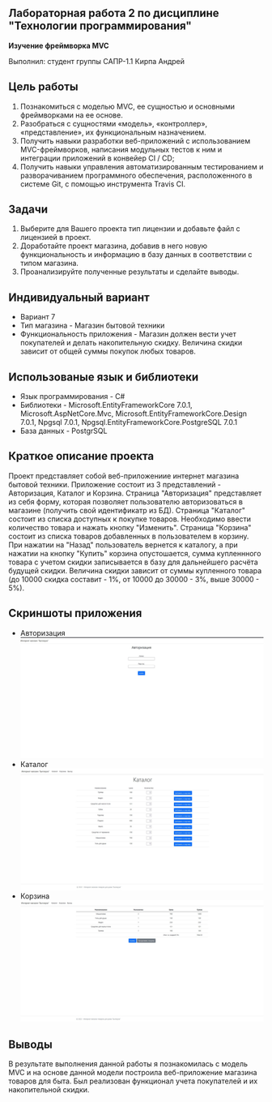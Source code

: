## Лабораторная работа 2 по дисциплине "Технологии программирования"

**Изучение фреймворка MVC**

Выполнил: студент группы САПР-1.1 Кирпа Андрей

## Цель работы ##
1. Познакомиться c моделью MVC, ее сущностью и основными фреймворками на ее основе.
2. Разобраться с сущностями «модель», «контроллер», «представление», их функциональным назначением.
3. Получить навыки разработки веб-приложений с использованием MVC-фреймворков, написания модульных тестов к ним и интеграции приложений в конвейер CI / CD;
4. Получить навыки управления автоматизированным тестированием и разворачиванием программного обеспечения, расположенного в системе Git, с помощью инструмента Travis CI.

## Задачи ##
1. Выберите для Вашего проекта тип лицензии и добавьте файл с лицензией в проект.
2. Доработайте проект магазина, добавив в него новую функциональность и информацию в базу данных в соответствии с типом магазина. 
3. Проанализируйте полученные результаты и сделайте выводы.

## Индивидуальный вариант ##

* Вариант 7
* Тип магазина - Магазин бытовой техники
* Функциональность приложения - Магазин должен вести учет покупателей и делать накопительную скидку. Величина скидки зависит от общей суммы покупок любых товаров.

## Использованые язык и библиотеки ##
* Язык программирования - С#
* Библиотеки - Microsoft.EntityFrameworkCore 7.0.1, Microsoft.AspNetCore.Mvc, Microsoft.EntityFrameworkCore.Design 7.0.1, Npgsql 7.0.1, Npgsql.EntityFrameworkCore.PostgreSQL 7.0.1
* База данных - PostgrSQL

## Краткое описание проекта ##
Проект представляет собой веб-приложениие интернет магазина бытовой техники. Приложение состоит из 3 представлений - Авторизация, Каталог и Корзина. Страница "Авторизация" представляет из себя форму, которая позволяет пользователю авторизоваться в магазине (получить свой идентификатр из БД). Страница "Каталог" состоит из списка доступных к покупке товаров. Необходимо ввести количество товара и нажать кнопку "Изменить". Страница "Корзина" состоит из списка товаров добавленных в пользователем в корзину. При нажатии на "Назад" пользователь вернется к каталогу, а при нажатии на кнопку "Купить" корзина опустошается, сумма купленнного товара с учетом скидки записывается в базу для дальнейшего расчёта будущей скидки. Величина скидки зависит от суммы купленного товара (до 10000 скидка составит - 1%, от 10000 до 30000 - 3%, выше 30000 - 5%).

## Скриншоты приложения
* Авторизация
![Авторизация](https://github.com/DotsenkoKate/PTLab_2/blob/master/Pics/%D0%90%D0%B2%D1%82%D0%BE%D1%80%D0%B8%D0%B7%D0%B0%D1%86%D0%B8%D1%8F.jpg)
* Каталог
![Каталог](https://github.com/DotsenkoKate/PTLab_2/blob/master/Pics/%D0%9A%D0%B0%D1%82%D0%B0%D0%BB%D0%BE%D0%B3.jpg)
* Корзина
![Корзина](https://github.com/DotsenkoKate/PTLab_2/blob/master/Pics/%D0%9A%D0%BE%D1%80%D0%B7%D0%B8%D0%BD%D0%B0.jpg)

## Выводы ##
В результате выполнения данной работы я познакомилась с модель MVC и на основе данной модели построила веб-приложение магазина товаров для быта. Был реализован функционал учета покупателей и их накопительной скидки.
